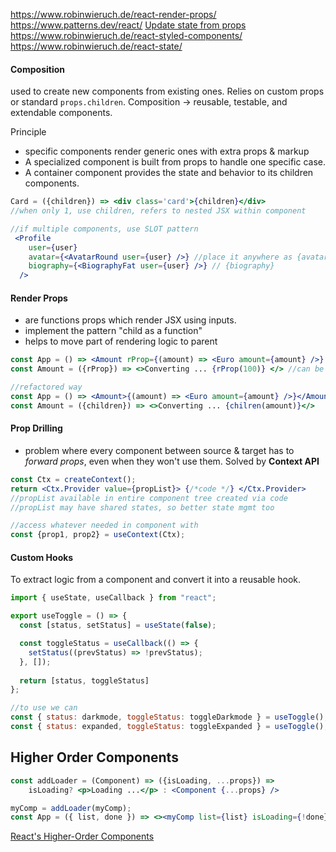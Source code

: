 https://www.robinwieruch.de/react-render-props/
https://www.patterns.dev/react/
[Update state from props](https://www.robinwieruch.de/react-derive-state-props/)
https://www.robinwieruch.de/react-styled-components/
https://www.robinwieruch.de/react-state/

#### Composition

used to create new components from existing ones. Relies on custom props or standard `props.children`. Composition -> reusable, testable, and extendable components. 

Principle
- specific components render generic ones with extra props & markup
- A specialized component is built from props to handle one specific case.
- A container component provides the state and behavior to its children components.

```jsx
Card = ({children}) => <div class='card'>{children}</div> 
//when only 1, use children, refers to nested JSX within component

//if multiple components, use SLOT pattern
 <Profile
    user={user}
    avatar={<AvatarRound user={user} />} //place it anywhere as {avatar}
    biography={<BiographyFat user={user} />} // {biography}
  />
```

#### Render Props

- are functions props which render JSX using inputs. 
- implement the pattern "child as a function"
- helps to move part of rendering logic to parent

```jsx
const App = () => <Amount rProp={(amount) => <Euro amount={amount} />} />
const Amount = ({rProp}) => <>Converting ... {rProp(100)} </> //can be state var

//refactored way
const App = () => <Amount>{(amount) => <Euro amount={amount} />}</Amount>
const Amount = ({children}) => <>Converting ... {chilren(amount)}</> 
```


#### Prop Drilling

- problem where every component between source & target has to *forward props*, even when they won't use them. Solved by **Context API**

```jsx
const Ctx = createContext();
return <Ctx.Provider value={propList}> {/*code */} </Ctx.Provider>
//propList available in entire component tree created via code
//propList may have shared states, so better state mgmt too

//access whatever needed in component with
const {prop1, prop2} = useContext(Ctx);  
```


#### Custom Hooks

To extract logic from a component and convert it into a reusable hook.

```jsx
import { useState, useCallback } from "react";

export useToggle = () => {
  const [status, setStatus] = useState(false);

  const toggleStatus = useCallback(() => {
    setStatus((prevStatus) => !prevStatus);
  }, []);
  
  return [status, toggleStatus]
};

//to use we can
const { status: darkmode, toggleStatus: toggleDarkmode } = useToggle();
const { status: expanded, toggleStatus: toggleExpanded } = useToggle();
```


## Higher Order Components

```jsx
const addLoader = (Component) => ({isLoading, ...props}) => 
	isLoading? <p>Loading ...</p> : <Component {...props} />

myComp = addLoader(myComp);
const App = ({ list, done }) => <><myComp list={list} isLoading={!done}/></>
```

[React's Higher-Order Components](https://www.robinwieruch.de/react-higher-order-components/) 